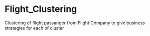 # Flight_Clustering
Clustering of flight passanger from Flight Company to give business strategies for each of cluster
